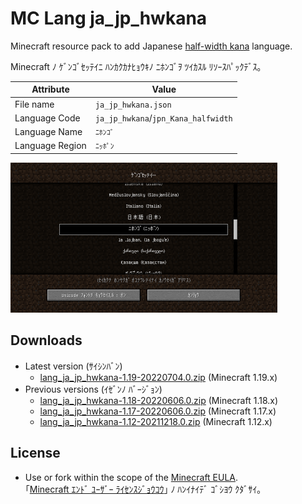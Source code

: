 # MC Lang ja_jp_hwkana

Minecraft resource pack to add Japanese [half-width kana](https://en.wikipedia.org/wiki/Half-width_kana "Half-width kana - Wikipedia") language.

Minecraft ﾉ ｹﾞﾝｺﾞｾｯﾃｲﾆ ﾊﾝｶｸｶﾅﾋｮｳｷﾉ ﾆﾎﾝｺﾞｦ ﾂｲｶｽﾙ ﾘｿｰｽﾊﾟｯｸﾃﾞｽ｡

| Attribute | Value |
| --- | --- |
| File name | `ja_jp_hwkana.json` |
| Language Code | `ja_jp_hwkana`/`jpn_Kana_halfwidth` |
| Language Name | `ﾆﾎﾝｺﾞ` |
| Language Region | `ﾆｯﾎﾟﾝ` |

[<img src="docs/media/language_screen_1.17.png" title="Added language on the language screen" width="427" height="240">](docs/media/language_screen_1.17.png)

## Downloads

- Latest version (ｻｲｼﾝﾊﾞﾝ)
  - [lang_ja_jp_hwkana-1.19-20220704.0.zip](https://github.com/Iunius118/MCLangJaJpHWKana/releases/download/1.19-20220704.0/lang_ja_jp_hwkana-1.19-20220704.0.zip) (Minecraft 1.19.x)
- Previous versions (ｲｾﾞﾝﾉ ﾊﾞｰｼﾞｮﾝ)
  - [lang_ja_jp_hwkana-1.18-20220606.0.zip](https://github.com/Iunius118/MCLangJaJpHWKana/releases/download/1.19-20220606.0/lang_ja_jp_hwkana-1.18-20220606.0.zip) (Minecraft 1.18.x)
  - [lang_ja_jp_hwkana-1.17-20220606.0.zip](https://github.com/Iunius118/MCLangJaJpHWKana/releases/download/1.19-20220606.0/lang_ja_jp_hwkana-1.17-20220606.0.zip) (Minecraft 1.17.x)
  - [lang_ja_jp_hwkana-1.12-20211218.0.zip](https://github.com/Iunius118/MCLangJaJpHWKana/releases/download/1.18-20211218.0/lang_ja_jp_hwkana-1.12-20211218.0.zip) (Minecraft 1.12.x)

## License

- Use or fork within the scope of the [Minecraft EULA](https://account.mojang.com/documents/minecraft_eula).  
｢[Minecraft ｴﾝﾄﾞ ﾕｰｻﾞｰ ﾗｲｾﾝｽｼﾞｮｳｺｳ](https://account.mojang.com/documents/minecraft_eula)｣ ﾉ ﾊﾝｲﾅｲﾃﾞ ｺﾞｼﾖｳ ｸﾀﾞｻｲ｡
